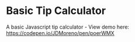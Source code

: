 # Basic Tip Calculator
A basic Javascript tip calculator -
View demo here: https://codepen.io/JDMoreno/pen/poerWMX
